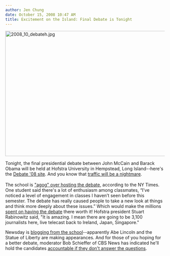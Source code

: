 ```yaml
---
author: Jen Chung
date: October 15, 2008 10:47 AM
title: Excitement on the Island: Final Debate is Tonight
---
```


<p><img alt="2008_10_debateh.jpg" src="https://web.archive.org/web/20111109023137im_/http://gothamist.com/attachments/jen/2008_10_debateh.jpg" width="600" height="396"></p>

<p>Tonight, the final presidential debate between John McCain and Barack Obama will be held at Hofstra University in Hempstead, Long Island--here&apos;s the <a href="https://web.archive.org/web/20111109023137/http://www.hofstra.edu/debate/">Debate &apos;08 site</a>.  And you know that <a href="https://web.archive.org/web/20111109023137/http://www.newsday.com/news/local/wire/newyork/ny-bc-ny--debate-traffic1015oct15,0,3155056.story">traffic will be a nightmare</a>.<br>
  <br>
The school is <a href="https://web.archive.org/web/20111109023137/http://www.nytimes.com/2008/10/15/nyregion/15hofstra.html?ref=nyregion">&quot;agog&quot; over hosting the debate</a>, according to the NY Times.  One student said there&apos;s a lot of enthusiasm among classmates,  &#x201C;I&#x2019;ve noticed a level of engagement in classes I haven&#x2019;t seen before this semester. The debate has really caused people to take a new look at things and think more deeply about these issues.&#x201D; Which would make the millions <a href="https://web.archive.org/web/20111109023137/http://gothamist.com/2008/10/13/hofstra_gets_ready_for_wednesday.php">spent on having the debate</a> there worth it!  Hofstra president Stuart Rabinowitz said, &quot;It is amazing. I mean there are going to be 3,100 journalists here, live telecast back to Ireland, Japan, Singapore.&quot;</p>

<p>Newsday is <a href="https://web.archive.org/web/20111109023137/http://www.newsday.com/news/local/politics/ny-debate-vignettes,0,4577663.story">blogging from the school</a>--apparently Abe Lincoln and the Statue of Liberty are making appearances. And for those of you hoping for a better debate, moderator Bob Schieffer of CBS News has indicated he&apos;ll hold the candidates <a href="https://web.archive.org/web/20111109023137/http://www.politico.com/news/stories/1008/14570.html">accountable if they don&apos;t answer the questions</a>.</p>